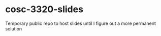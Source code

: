 # cosc-3320-slides
Temporary public repo to host slides until I figure out a more permanent solution
